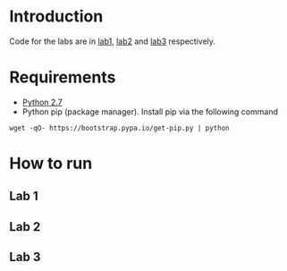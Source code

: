 # Introduction
Code for the labs are in [lab1](./lab1), [lab2](./lab2) and [lab3](./lab3) respectively.

# Requirements
* [Python 2.7](https://www.python.org/)
* Python pip (package manager). Install pip via the following command
```
wget -qO- https://bootstrap.pypa.io/get-pip.py | python
```

# How to run
## Lab 1

## Lab 2

## Lab 3